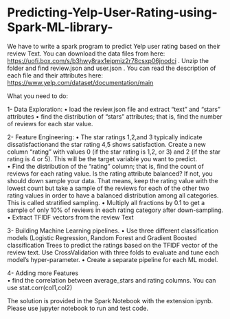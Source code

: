 # Predicting-Yelp-User-Rating-using-Spark-ML-library-
We have to write a spark program to predict Yelp user rating based on their review Text. You can download the data files from here: https://uofi.box.com/s/b3hwy8rax1eipmiz2r78csxp06jnodci . Unzip the folder and find review.json and user.json . You can read the description of each file and their attributes here:  https://www.yelp.com/dataset/documentation/main

What you need to do:

1- Data Exploration:
• load the review.json file  and extract “text” and “stars” attributes
• find the distribution of “stars” attributes; that is, find the number of reviews for each star value. 

2- Feature Engineering:
• The star ratings 1,2,and 3 typically indicate dissatisfactionand the star rating 4,5 shows satisfaction. Create a new column “rating” with values 0 (if the star rating is 1,2, or 3) and 2 (if the star rating is 4 or 5).  This will be the target variable you want to predict.  
• Find the distribution of the “rating” column; that is, find the count of reviews for each rating value. Is the rating attribute balanced? If not, you should down sample your data. That means, keep the rating value with the lowest count but take a sample of the reviews for each of the other two rating values in order to have a balanced distribution among all categories. This is called stratified sampling.
• Multiply all fractions by 0.1 to get a sample of only 10% of reviews in each rating category after down-sampling. 
• Extract TFIDF vectors from the review Text

3- Building Machine Learning pipelines.
• Use three different classification models (Logistic Regression, Random Forest and Gradient Boosted classification Trees  to predict the ratings based on the TFIDF vector of the review text.  Use CrossValidation  with three folds to evaluate and tune each model’s hyper-parameter.
• Create a separate pipeline for each ML model. 

4- Adding more Features  
• find the correlation between average_stars and rating columns. You can use stat.corr(col1,col2) 



The solution is provided in the Spark Notebook with the extension ipynb.
 Please use jupyter notebook to run and test code.
